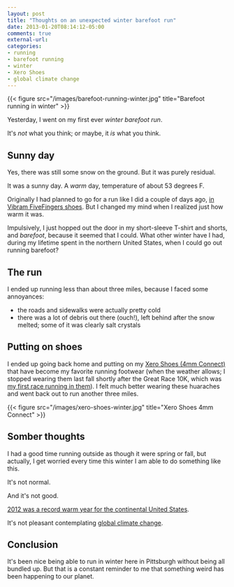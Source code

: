 ```yaml
---
layout: post
title: "Thoughts on an unexpected winter barefoot run"
date: 2013-01-20T08:14:12-05:00
comments: true
external-url: 
categories: 
- running
- barefoot running
- winter
- Xero Shoes
- global climate change
---
```

{{< figure src="/images/barefoot-running-winter.jpg" title="Barefoot running in winter" >}}

Yesterday, I went on my first ever *winter barefoot run*.

It's *not* what you think; or maybe, it *is* what you think.

<!--more-->

## Sunny day

Yes, there was still some snow on the ground. But it was purely residual.

It was a sunny day. A *warm* day, temperature of about 53 degrees F.

Originally I had planned to go for a run like I did a couple of days ago, [in Vibram FiveFingers shoes](/blog/2013/01/17/winter-running-in-vibram-fivefingers-shoes-revisited/). But I changed my mind when I realized just how warm it was.

Impulsively, I just hopped out the door in my short-sleeve T-shirt and shorts, and *barefoot*, because it seemed that I could. What other winter have I had, during my lifetime spent in the northern United States, when I could go out running barefoot?

## The run

I ended up running less than about three miles, because I faced some annoyances:

- the roads and sidewalks were actually pretty cold
- there was a lot of debris out there (ouch!), left behind after the snow melted; some of it was clearly salt crystals

## Putting on shoes

I ended up going back home and putting on my [Xero Shoes (4mm Connect)](/blog/2012/07/26/walking-and-running-in-invisible-shoes-a-review) that have become my favorite running footwear (when the weather allows; I stopped wearing them last fall shortly after the Great Race 10K, which was [my first race running in them](/blog/2012/09/30/running-my-10th-great-race-10k-obscene-but-in-a-good-way/)). I felt much better wearing these huaraches and went back out to run another three miles.

{{< figure src="/images/xero-shoes-winter.jpg" title="Xero Shoes 4mm Connect" >}}

## Somber thoughts

I had a good time running outside as though it were spring or fall, but actually, I get worried every time this winter I am able to do something like this.

It's not normal.

And it's not good.

[2012 was a record warm year for the continental United States](http://www.wunderground.com/blog/weatherhistorian/comment.html?entrynum=112).

It's not pleasant contemplating [global climate change](http://climate.nasa.gov/).

## Conclusion

It's been nice being able to run in winter here in Pittsburgh without being all bundled up. But that is a constant reminder to me that something weird has been happening to our planet.
